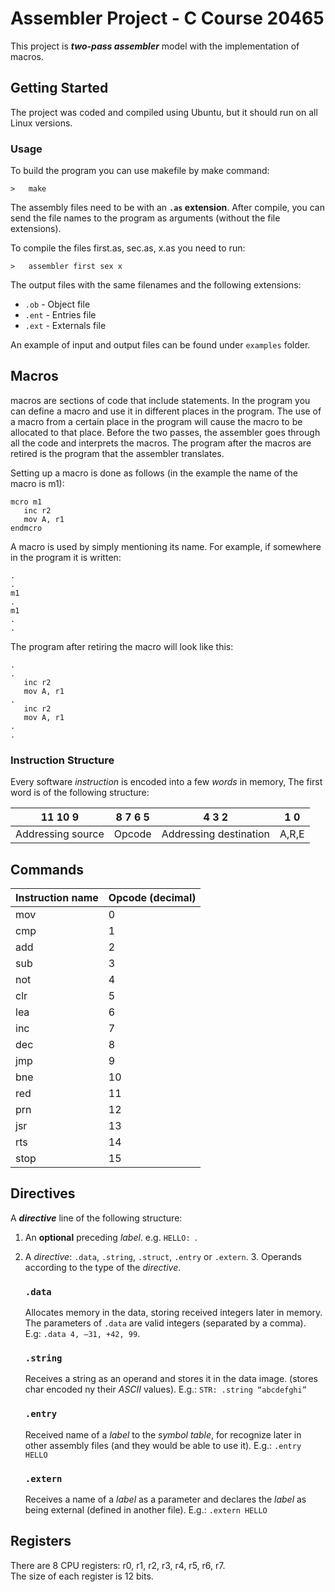 # Assembler Project - C Course 20465

This project is **_two-pass assembler_** model with the implementation of macros.  

## Getting Started

The project was coded and compiled using Ubuntu, but it should run on all Linux versions.

### Usage
To build the program you can use makefile by make command:
```
>   make
```
The assembly files need to be with an **`.as` extension**.
After compile, you can send the file names to the program as arguments (without the file extensions).

To compile the files first.as, sec.as, x.as you need to run:
```
>   assembler first sex x
```
The output files with the same filenames and the following extensions:  
- `.ob` - Object file
- `.ent` - Entries file
- `.ext` - Externals file

An example of input and output files can be found under `examples` folder.

## Macros

macros are sections of code that include statements. In the program you can define a macro and use it in different places in the program. The use of a macro from a certain place in the program will cause the macro to be allocated to that place.
Before the two passes, the assembler goes through all the code and interprets the macros.
The program after the macros are retired is the program that the assembler translates.

Setting up a macro is done as follows (in the example the name of the macro is m1):
```
mcro m1
   inc r2
   mov A, r1
endmcro
```
A macro is used by simply mentioning its name.
For example, if somewhere in the program it is written:
```
.
.
m1
.
m1
.
.
```
The program after retiring the macro will look like this:
```
.
.
   inc r2
   mov A, r1
.
   inc r2
   mov A, r1
.
.
```

### Instruction Structure

Every software *instruction* is encoded into a few *words* in memory, The first word is of the following structure:

| 11  10   9| 8 7 6 5 | 4 3 2 | 1 0 
|------------------|---------|-------|----
| Addressing source | Opcode | Addressing destination | A,R,E 


## Commands

| Instruction name | Opcode (decimal) | 
|------------------|------------------ 
| mov              | 0                | 
| cmp              | 1                | 
| add              | 2                | 
| sub              | 3                | 
| not              | 4                | 
| clr              | 5                | 
| lea              | 6                | 
| inc              | 7                | 
| dec              | 8                | 
| jmp              | 9                | 
| bne              | 10               | 
| red              | 11               | 
| prn              | 12               | 
| jsr              | 13               | 
| rts              | 14               | 
| stop             | 15               | 



## Directives
A **_directive_** line of the following structure:

1. An **optional** preceding *label*. e.g. `HELLO: `.
2. A _directive_: `.data`, `.string`, `.struct`, `.entry` or `.extern`.
   3. Operands according to the type of the *directive*.

      ### `.data`
      Allocates memory in the data, storing received integers later in memory.
      The parameters of `.data` are valid integers (separated by a comma).  
      E.g: `.data 4, –31, +42, 99`.

      ### `.string`
      Receives a string as an operand and stores it in the data image. (stores char encoded ny their *ASCII* values). 
      E.g.: `STR: .string “abcdefghi”`
   
      ### `.entry`
      Received name of a *label* to the *symbol table*, for recognize later in other assembly files (and they would be able to use it).
      E.g.: `.entry HELLO`

      ### `.extern`
      Receives a name of a *label* as a parameter and declares the *label* as being external (defined in another file).
      E.g.: `.extern HELLO`
   
 
## Registers
There are 8 CPU registers: r0, r1, r2, r3, r4, r5, r6, r7.<br />
The size of each register is 12 bits.  

